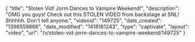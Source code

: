 {
    "title": "Stolen Vid! Jorm Dances to Vampire Weekend!",
    "description": "OMG you guys! Check out this STOLEN VIDEO from backstage at SNL! Shhhhh. Don't tell anyone.",
    "videoid": "149725",
    "date_created": "1396559866",
    "date_modified": "1418181243",
    "type": "captivate",
    "layout": "video",
    "url": "\/v\/stolen-vid-jorm-dances-to-vampire-weekend\/149725"
}